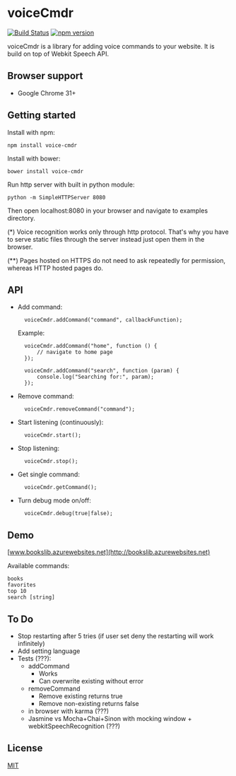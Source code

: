# voiceCmdr

[![Build Status](https://travis-ci.org/jj09/voiceCmdr.svg?branch=master)](https://travis-ci.org/jj09/voiceCmdr)
[![npm version](https://badge.fury.io/js/voice-cmdr.svg)](http://badge.fury.io/js/voice-cmdr)

voiceCmdr is a library for adding voice commands to your website. It is build on top of Webkit Speech API.

## Browser support

* Google Chrome 31+

## Getting started

Install with npm:

	npm install voice-cmdr

Install with bower:

	bower install voice-cmdr

Run http server with built in python module:

	python -m SimpleHTTPServer 8080

Then open localhost:8080 in your browser and navigate to examples directory.

(*) Voice recognition works only through http protocol. That's why you have to serve static files through the server instead just open them in the browser.

(**) Pages hosted on HTTPS do not need to ask repeatedly for permission, whereas HTTP hosted pages do.

## API

* Add command:

		voiceCmdr.addCommand("command", callbackFunction);

	Example:

		voiceCmdr.addCommand("home", function () {
			// navigate to home page
		});
		
		voiceCmdr.addCommand("search", function (param) {
			console.log("Searching for:", param);
		});	

* Remove command:

		voiceCmdr.removeCommand("command");

* Start listening (continuously):

		voiceCmdr.start();

* Stop listening:

		voiceCmdr.stop();

* Get single command:

		voiceCmdr.getCommand();

* Turn debug mode on/off:

		voiceCmdr.debug(true|false);

## Demo

[www.bookslib.azurewebsites.net](http://bookslib.azurewebsites.net)

Available commands:

	books
	favorites
	top 10
	search [string]

## To Do

* Stop restarting after 5 tries (if user set deny the restarting will work infinitely)
* Add setting language
* Tests (???):
	* addCommand
		* Works
		* Can overwrite existing without error
	* removeCommand
		* Remove existing returns true
		* Remove non-existing returns false
	* in browser with karma (???)
	* Jasmine vs Mocha+Chai+Sinon with mocking window + webkitSpeechRecognition (???)
	
## License
[MIT](http://www.opensource.org/licenses/mit-license.php)
